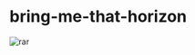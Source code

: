 # bring-me-that-horizon
<html>
 <img src="https://raw.githubusercontent.com/jxckspxrrxw/bring-me-that-horizon/main/path/to/your-image.png" alt="rar">
</html> 
